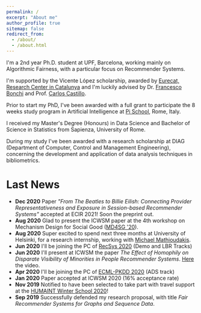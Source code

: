 ```yaml
---
permalink: /
excerpt: "About me"
author_profile: true
sitemap: false
redirect_from: 
  - /about/
  - /about.html
---
```


I'm a 2nd year Ph.D. student at UPF, Barcelona, working mainly on Algorithmic Fairness, with a particular focus on Recommender Systems. 

I'm supported by the Vicente López scholarship, awarded by [Eurecat, Research Center in Catalunya](https://eurecat.org/) and I'm luckily advised by Dr. [Francesco Bonchi](http://www.francescobonchi.com) and Prof. [Carlos Castillo](https://chato.cl).

Prior to start my PhD, I've been awarded with a full grant to participate the 8 weeks study program in Artificial Intelligence at [Pi School](https://picampus-school.com/programme/school-of-ai/), Rome, Italy.

I received my Master's Degree (Honours) in Data Science and Bachelor of Science in Statistics from Sapienza, University of Rome. 

During my study I've been awarded with a research scholarship at DIAG (Department of Computer, Control and Management Engineering), concerning the development and application of data analysis techniques in bibliometrics.



Last News
======


* **Dec 2020** Paper *"From The Beatles to Billie Eilish: Connecting Provider Representativeness and Exposure in Session-based Recommender Systems"* accepted at ECIR 2021! Soon the preprint out.
* **Aug 2020** Glad to present the ICWSM paper at the 4th workshop on Mechanism Design for Social Good ([MD4SG '20](http://md4sg.com/workshop/MD4SG20/index.html)).  
* **Aug 2020** Super excited to spend next three months at University of Helsinki, for a research internship, working with [Michael Mathioudakis](https://michalis.co/).
* **Jun 2020** I'll be joining the PC of [RecSys 2020](https://recsys.acm.org/recsys20/) (Demo and LBR Tracks)
* **Jun 2020** I'll present at ICWSM the paper *The Effect of Homophily on Disparate Visibility of Minorities in People Recommender Systems*. [Here](https://www.youtube.com/watch?v=fcg1mZJUnzc) the video.
* **Apr 2020** I'll be joining the PC of [ECML-PKDD 2020](https://ecmlpkdd2020.net/) (ADS track)
* **Jan 2020** Paper accepted at ICWSM 2020 (16% acceptance rate)
* **Nov 2019** Notified to have been selected to take part with travel support at the [HUMAINT Winter School 2020](https://ec.europa.eu/jrc/communities/en/community/humaint/event/2nd-humaint-winter-school-fairness-accountability-and-transparency)!
* **Sep 2019** Successfully defended my research proposal, with title *Fair Recommender Systems for Graphs and Sequence Data*.
